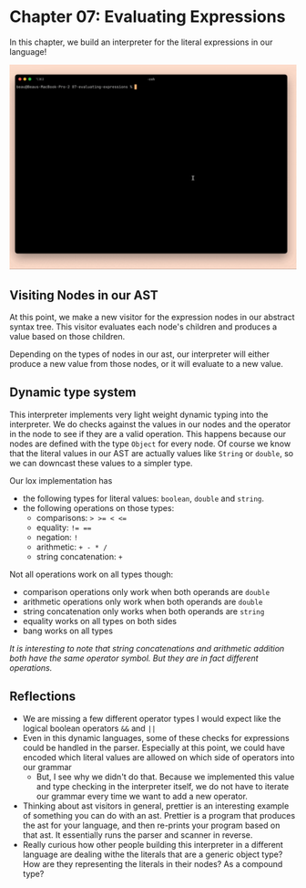 # Chapter 07: Evaluating Expressions
In this chapter, we build an interpreter for the literal expressions in our language!

![demo gif showing the evaluation of expressions](../demo_gifs/07-expression-evaluation.gif)

## Visiting Nodes in our AST
At this point, we make a new visitor for the expression nodes in our abstract syntax tree. This visitor evaluates each node's children and produces a value based on those children.

Depending on the types of nodes in our ast, our interpreter will either produce a new value from those nodes, or it will evaluate to a new value.

## Dynamic type system
This interpreter implements very light weight dynamic typing into the interpreter. We do checks against the values in our nodes and the operator in the node to see if they are a valid operation. This happens because our nodes are defined with the type `Object` for every node. Of course we know that the literal values in our AST are actually values like `String` or `double`, so we can downcast these values to a simpler type.

Our lox implementation has
- the following types for literal values: `boolean`, `double` and `string`.
- the following operations on those types:
  - comparisons: `> >= < <=`
  - equality: `!= ==`
  - negation: `!`
  - arithmetic: `+ - * /`
  - string concatenation: `+`

Not all operations work on all types though:
  - comparison operations only work when both operands are `double`
  - arithmetic operations only work when both operands are `double`
  - string concatenation only works when both operands are `string`
  - equality works on all types on both sides
  - bang works on all types

_It is interesting to note that string concatenations and arithmetic addition both have the same operator symbol. But they are in fact different operations._

## Reflections
- We are missing a few different operator types I would expect like the logical boolean operators `&&` and `||`
- Even in this dynamic languages, some of these checks for expressions could be handled in the parser. Especially at this point, we could have encoded which literal values are allowed on which side of operators into our grammar
  - But, I see why we didn't do that. Because we implemented this value and type checking in the interpreter itself, we do not have to iterate our grammar every time we want to add a new operator.
- Thinking about ast visitors in general, prettier is an interesting example of something you can do with an ast. Prettier is a program that produces the ast for your language, and then re-prints your program based on that ast. It essentially runs the parser and scanner in reverse.
- Really curious how other people building this interpreter in a different language are dealing withe the literals that are a generic object type? How are they representing the literals in their nodes? As a compound type?
